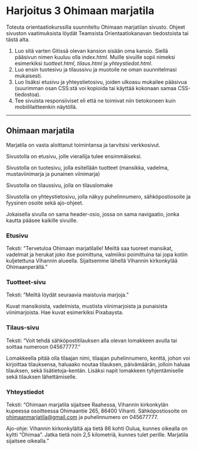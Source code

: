 # Harjoitus 3 Ohimaan marjatila

Toteuta orientaatiokurssilla suunniteltu Ohimaan marjatilan sivusto. Ohjeet sivuston vaatimuksista löydät Teamsista Orientaatiokanavan tiedostoista tai tästä alta.

1. Luo sitä varten Gitissä olevan kansion sisään oma kansio. Siellä pääsivun nimen kuuluu olla *index.html*. Muille sivuille sopii nimeksi esimerkiksi *tuotteet.html*, *tilaus.html* ja *yhteystiedot.html*. 
2. Luo ensin tuotesivu ja tilaussivu ja muotoile ne oman suunnitelmasi mukaisesti.
3. Luo lisäksi etusivu ja yhteystietosivu, joiden ulkoasu mukailee pääsivua (suurimman osan CSS:stä voi kopioida tai käyttää kokonaan samaa CSS-tiedostoa). 
4. Tee sivuista responsiiviset eli että ne toimivat niin tietokoneen kuin mobiililaitteenkin näytöllä.

_________________


## Ohimaan marjatila	 

Marjatila on vasta aloittanut toimintansa ja tarvitsisi verkkosivut.  

Sivustolla on etusivu, jolle vierailija tulee ensimmäiseksi. 

Sivustolla on tuotesivu, jolla esitellään tuotteet (mansikka, vadelma, mustaviinimarja ja punainen viinimarja) 

Sivustolla on tilaussivu, jolla on tilauslomake 

Sivustolla on yhteystietosivu, jolla näkyy puhelinnumero, sähköpostiosoite ja fyysinen osoite sekä ajo-ohjeet. 

Jokaisella sivulla on sama header-osio, jossa on sama navigaatio, jonka kautta pääsee kaikille sivuille. 

### Etusivu 

Teksti: ”Tervetuloa Ohimaan marjatilalle! Meiltä saa tuoreet mansikat, vadelmat ja herukat joko itse poimittuna, valmiiksi poimittuina tai jopa kotiin kuljetettuna Vihannin alueella. Sijaitsemme lähellä Vihannin kirkonkylää Ohimaanperällä.” 

### Tuotteet-sivu 

Teksti: ”Meiltä löydät seuraavia maistuvia marjoja.”  

Kuvat mansikoista, vadelmista, mustista viinimarjoista ja punaisista viinimarjoista. Hae kuvat esimerkiksi Pixabaysta. 

### Tilaus-sivu 

Teksti: “Voit tehdä sähköpostitilauksen alla olevan lomakkeen avulla tai soittaa numeroon 045677777.” 

Lomakkeella pitää olla tilaajan nimi, tilaajan puhelinnumero, kenttä, johon voi kirjoittaa tilauksensa, haluaako noutaa tilauksen, päivämäärän, jolloin haluaa tilauksen, sekä lisätietoja-kentän. Lisäksi napit lomakkeen tyhjentämiselle sekä tilauksen lähettämiselle. 

### Yhteystiedot 

Teksti: “Ohimaan marjatila sijaitsee Raahessa, Vihannin kirkonkylän kupeessa osoitteessa Ohimaantie 265, 86400 Vihanti. Sähköpostiosoite on ohimaanmarjatila@gmail.com ja puhelinnumero on 045677777. 

Ajo-ohje: Vihannin kirkonkylältä aja tietä 86 kohti Oulua, kunnes oikealla on kyltti “Ohimaa”. Jatka tietä noin 2,5 kilometriä, kunnes tulet perille. Marjatila sijaitsee oikealla.” 
